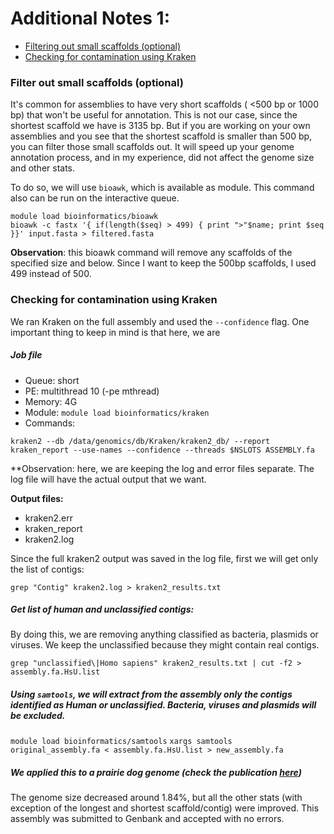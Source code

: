 
# Additional Notes 1:
<!-- TOC depthFrom:2 -->

* [Filtering out small scaffolds (optional)](#Filter-out-small-scaffolds-(optional))
* [Checking for contamination using Kraken](#Checking-for-contamination-using-Kraken)

<!-- /TOC -->

### Filter out small scaffolds (optional)

It's common for assemblies to have very short scaffolds ( <500 bp or 1000 bp) that won't be useful for annotation. This is not our case, since the shortest scaffold we have is 3135 bp. But if you are working on your own assemblies and you see that the shortest scaffold is smaller than 500 bp, you can filter those small scaffolds out. It will speed up your genome annotation process, and in my experience, did not affect the genome size and other stats.

To do so, we will use `bioawk`, which is available as module. This command also can be run on the interactive queue.



```
module load bioinformatics/bioawk
bioawk -c fastx '{ if(length($seq) > 499) { print ">"$name; print $seq }}' input.fasta > filtered.fasta
```

**Observation**: this bioawk command will remove any scaffolds of the specified size and below. Since I want to keep the 500bp scaffolds, I used 499 instead of 500.  


### Checking for contamination using Kraken
We ran Kraken on the full assembly and used the `--confidence` flag. One important thing to keep in mind is that here, we are 

##### Job file
- Queue: short
- PE: multithread 10 (-pe mthread)
- Memory: 4G
- Module: `module load bioinformatics/kraken`
- Commands:

`kraken2 --db /data/genomics/db/Kraken/kraken2_db/ --report kraken_report --use-names --confidence --threads $NSLOTS ASSEMBLY.fa`


**Observation: here, we are keeping the log and error files separate. The log file will have the actual output that we want.


**Output files:**

- kraken2.err
- kraken_report
- kraken2.log


Since the full kraken2 output was saved in the log file, first we will get only the list of contigs:

`grep "Contig" kraken2.log > kraken2_results.txt`


##### Get list of human and unclassified contigs:
By doing this, we are removing anything classified as bacteria, plasmids or viruses. We keep the unclassified because they might contain real contigs. 

`grep "unclassified\|Homo sapiens" kraken2_results.txt | cut -f2 > assembly.fa.HsU.list`

    
##### Using `samtools`, we will extract from the assembly only the contigs identified as Human or unclassified. Bacteria, viruses and plasmids will be excluded.

`module load bioinformatics/samtools`
`xargs samtools original_assembly.fa < assembly.fa.HsU.list > new_assembly.fa`

##### We applied this to a prairie dog genome (check the publication [here](https://academic.oup.com/gbe/advance-article/doi/10.1093/gbe/evaa069/5819143?searchresult=1)) 
The genome size decreased around 1.84%, but all the other stats (with exception of the longest and shortest scaffold/contig) were improved. This assembly was submitted to Genbank and accepted with no errors.
